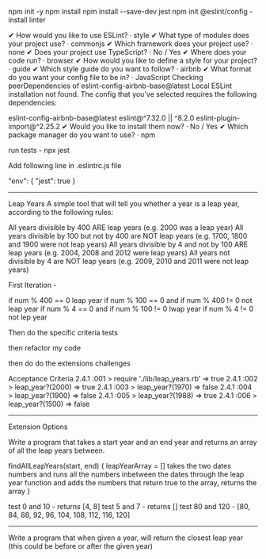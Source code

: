 npm init -y
npm install
npm install --save-dev jest
npm init @eslint/config - install linter

✔ How would you like to use ESLint? · style
✔ What type of modules does your project use? · commonjs
✔ Which framework does your project use? · none
✔ Does your project use TypeScript? · No / Yes
✔ Where does your code run? · browser
✔ How would you like to define a style for your project? · guide
✔ Which style guide do you want to follow? · airbnb
✔ What format do you want your config file to be in? · JavaScript
Checking peerDependencies of eslint-config-airbnb-base@latest
Local ESLint installation not found.
The config that you've selected requires the following dependencies:

eslint-config-airbnb-base@latest eslint@^7.32.0 || ^8.2.0 eslint-plugin-import@^2.25.2
✔ Would you like to install them now? · No / Yes
✔ Which package manager do you want to use? · npm

run tests - npx jest

Add following line in .eslintrc.js file

"env": {
"jest": true
}

---

Leap Years
A simple tool that will tell you whether a year is a leap year, according to the following rules:

All years divisible by 400 ARE leap years (e.g. 2000 was a leap year)
All years divisible by 100 but not by 400 are NOT leap years (e.g. 1700, 1800 and 1900 were not leap years)
All years divisible by 4 and not by 100 ARE leap years (e.g. 2004, 2008 and 2012 were leap years)
All years not divisible by 4 are NOT leap years (e.g. 2009, 2010 and 2011 were not leap years)

First Iteration -

if num % 400 == 0 leap year
if num % 100 == 0 and if num % 400 != 0 not leap year
if num % 4 == 0 and if num % 100 != 0 lwap year
if num % 4 != 0 not lep year

Then do the specific criteria tests

then refactor my code

then do do the extensions challenges

Acceptance Criteria
2.4.1 :001 > require './lib/leap_years.rb'
=> true
2.4.1 :002 > leap_year?(2000)
=> true
2.4.1 :003 > leap_year?(1970)
=> false
2.4.1 :004 > leap_year?(1900)
=> false
2.4.1 :005 > leap_year?(1988)
=> true
2.4.1 :006 > leap_year?(1500)
=> false

---

Extension Options

Write a program that takes a start year and an end year and returns an array of all the leap years between.

findAllLeapYears(start, end) {
leapYearArray = []
takes the two dates numbers and runs all the numbers inbetween the dates through the leap
year function and adds the numbers that return true to the array,
returns the array
}

test 0 and 10 - returns [4, 8]
test 5 and 7 - returns []
test 80 and 120 - [80, 84, 88, 92, 96, 104, 108, 112, 116, 120]

---

Write a program that when given a year, will return the closest leap year (this could be before or after the given year)
